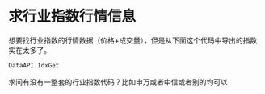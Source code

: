 # 求行业指数行情信息

想要找行业指数的行情数据（价格+成交量），但是从下面这个代码中导出的指数实在太多了。
```python
DataAPI.IdxGet
```
求问有没有一整套的行业指数代码？比如申万或者中信或者别的均可以